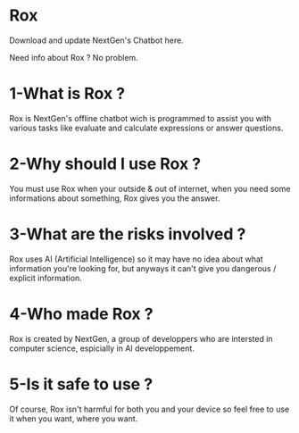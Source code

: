 # Rox
Download and update NextGen's Chatbot here.

Need info about Rox ? No problem.


# 1-What is Rox ?
Rox is NextGen's offline chatbot wich is programmed to assist you with various tasks like evaluate and calculate expressions or answer questions.


# 2-Why should I use Rox ?
You must use Rox when your outside & out of internet, when you need some informations about something, Rox gives you the answer.


# 3-What are the risks involved ?
Rox uses AI (Artificial Intelligence) so it may have no idea about what information you're looking for, but anyways it can't give you dangerous / explicit information.


# 4-Who made Rox ?
Rox is created by NextGen, a group of developpers who are intersted in computer science, espicially in AI developpement.


# 5-Is it safe to use ?
Of course, Rox isn't harmful for both you and your device so feel free to use it when you want, where you want.



